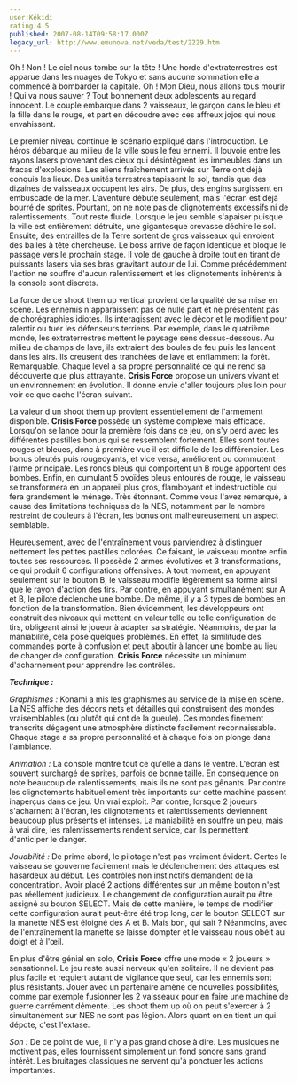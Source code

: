 ```yaml
---
user:Kékidi
rating:4.5
published: 2007-08-14T09:58:17.000Z
legacy_url: http://www.emunova.net/veda/test/2229.htm
---
```

Oh ! Non ! Le ciel nous tombe sur la tête ! Une horde d'extraterrestres est apparue dans les nuages de Tokyo et sans aucune sommation elle a commencé à bombarder la capitale. Oh ! Mon Dieu, nous allons tous mourir ! Qui va nous sauver ? Tout bonnement deux adolescents au regard innocent. Le couple embarque dans 2 vaisseaux, le garçon dans le bleu et la fille dans le rouge, et part en découdre avec ces affreux jojos qui nous envahissent.  

  

Le premier niveau continue le scénario expliqué dans l'introduction. Le héros débarque au milieu de la ville sous le feu ennemi. Il louvoie entre les rayons lasers provenant des cieux qui désintègrent les immeubles dans un fracas d'explosions. Les aliens fraîchement arrivés sur Terre ont déjà conquis les lieux. Des unités terrestres tapissent le sol, tandis que des dizaines de vaisseaux occupent les airs. De plus, des engins surgissent en embuscade de la mer. L'aventure débute seulement, mais l'écran est déjà bourré de sprites. Pourtant, on ne note pas de clignotements excessifs ni de ralentissements. Tout reste fluide. Lorsque le jeu semble s'apaiser puisque la ville est entièrement détruite, une gigantesque crevasse déchire le sol. Ensuite, des entrailles de la Terre sortent de gros vaisseaux qui envoient des balles à tête chercheuse. Le boss arrive de façon identique et bloque le passage vers le prochain stage. Il vole de gauche à droite tout en tirant de puissants lasers via ses bras gravitant autour de lui. Comme précédemment l'action ne souffre d'aucun ralentissement et les clignotements inhérents à la console sont discrets.  

  

La force de ce shoot them up vertical provient de la qualité de sa mise en scène. Les ennemis n'apparaissent pas de nulle part et ne présentent pas de chorégraphies idiotes. Ils interagissent avec le décor et le modifient pour ralentir ou tuer les défenseurs terriens. Par exemple, dans le quatrième monde, les extraterrestres mettent le paysage sens dessus-dessous. Au milieu de champs de lave, ils extraient des boules de feu puis les lancent dans les airs. Ils creusent des tranchées de lave et enflamment la forêt. Remarquable. Chaque level a sa propre personnalité ce qui ne rend sa découverte que plus attrayante. **Crisis Force** propose un univers vivant et un environnement en évolution. Il donne envie d'aller toujours plus loin pour voir ce que cache l'écran suivant.  

  

La valeur d'un shoot them up provient essentiellement de l'armement disponible. **Crisis Force** possède un système complexe mais efficace. Lorsqu'on se lance pour la première fois dans ce jeu, on s'y perd avec les différentes pastilles bonus qui se ressemblent fortement. Elles sont toutes rouges et bleues, donc à première vue il est difficile de les différencier. Les bonus bleutés puis rougeoyants, et vice versa, améliorent ou commutent l'arme principale. Les ronds bleus qui comportent un B rouge apportent des bombes. Enfin, en cumulant 5 ovoïdes bleus entourés de rouge, le vaisseau se transformera en un appareil plus gros, flamboyant et indestructible qui fera grandement le ménage. Très étonnant. Comme vous l'avez remarqué, à cause des limitations techniques de la NES, notamment par le nombre restreint de couleurs à l'écran, les bonus ont malheureusement un aspect semblable.  

  

Heureusement, avec de l'entraînement vous parviendrez à distinguer nettement les petites pastilles colorées. Ce faisant, le vaisseau montre enfin toutes ses ressources. Il possède 2 armes évolutives et 3 transformations, ce qui produit 6 configurations offensives. A tout moment, en appuyant seulement sur le bouton B, le vaisseau modifie légèrement sa forme ainsi que le rayon d'action des tirs. Par contre, en appuyant simultanément sur A et B, le pilote déclenche une bombe. De même, il y a 3 types de bombes en fonction de la transformation. Bien évidemment, les développeurs ont construit des niveaux qui mettent en valeur telle ou telle configuration de tirs, obligeant ainsi le joueur à adapter sa stratégie. Néanmoins, de par la maniabilité, cela pose quelques problèmes. En effet, la similitude des commandes porte à confusion et peut aboutir à lancer une bombe au lieu de changer de configuration. **Crisis Force** nécessite un minimum d'acharnement pour apprendre les contrôles.  

  

_**Technique :**_  

  

_Graphismes :_ Konami a mis les graphismes au service de la mise en scène. La NES affiche des décors nets et détaillés qui construisent des mondes vraisemblables (ou plutôt qui ont de la gueule). Ces mondes finement transcrits dégagent une atmosphère distincte facilement reconnaissable. Chaque stage a sa propre personnalité et à chaque fois on plonge dans l'ambiance.  

  

_Animation :_ La console montre tout ce qu'elle a dans le ventre. L'écran est souvent surchargé de sprites, parfois de bonne taille. En conséquence on note beaucoup de ralentissements, mais ils ne sont pas gênants. Par contre les clignotements habituellement très importants sur cette machine passent inaperçus dans ce jeu. Un vrai exploit. Par contre, lorsque 2 joueurs s'acharnent à l'écran, les clignotements et ralentissements deviennent beaucoup plus présents et intenses. La maniabilité en souffre un peu, mais à vrai dire, les ralentissements rendent service, car ils permettent d'anticiper le danger.  

  

_Jouabilité :_ De prime abord, le pilotage n'est pas vraiment évident. Certes le vaisseau se gouverne facilement mais le déclenchement des attaques est hasardeux au début. Les contrôles non instinctifs demandent de la concentration. Avoir placé 2 actions différentes sur un même bouton n'est pas réellement judicieux. Le changement de configuration aurait pu être assigné au bouton SELECT. Mais de cette manière, le temps de modifier cette configuration aurait peut-être été trop long, car le bouton SELECT sur la manette NES est éloigné des A et B. Mais bon, qui sait ? Néanmoins, avec de l'entraînement la manette se laisse dompter et le vaisseau nous obéit au doigt et à l'œil.  

  

En plus d'être génial en solo, **Crisis Force** offre une mode « 2 joueurs » sensationnel. Le jeu reste aussi nerveux qu'en solitaire. Il ne devient pas plus facile et requiert autant de vigilance que seul, car les ennemis sont plus résistants. Jouer avec un partenaire amène de nouvelles possibilités, comme par exemple fusionner les 2 vaisseaux pour en faire une machine de guerre carrément démente. Les shoot them up où on peut s'exercer à 2 simultanément sur NES ne sont pas légion. Alors quant on en tient un qui dépote, c'est l'extase.  

  

_Son :_ De ce point de vue, il n'y a pas grand chose à dire. Les musiques ne motivent pas, elles fournissent simplement un fond sonore sans grand intérêt. Les bruitages classiques ne servent qu'à ponctuer les actions importantes.